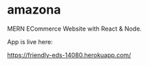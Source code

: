 # amazona

MERN ECommerce Website with React & Node.

App is live here:

https://friendly-eds-14080.herokuapp.com/
